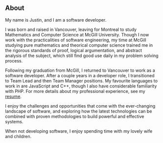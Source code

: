 ## About

My name is Justin, and I am a software developer.

I was born and raised in Vancouver, leaving for Montreal to study Mathematics and Computer Science at McGill University.
Though I now work with the practicalities of software engineering, my time at McGill studying pure mathematics and theorical computer science trained me in the rigorous standards of proof, logical argumentation, and abstract analysis of the subject, which still find good use daily in my problem solving process.

Following my graduation from McGill, I returned to Vancouver to work as a software developer.
After a couple years in a developer role, I transitioned to Team Lead and then Team Manager positions.
My favourite languages to work in are JavaScript and C++, though I also have considerable familiarity with PHP.
For more details about my professional experience, see my
<a href="/assets/cv-justin-achong.pdf" target="_blank">resume</a>.

I enjoy the challenges and opportunities that come with the ever-changing landscape of software, and exploring how the latest technologies can be combined with proven methodologies to build powerful and effective systems.

When not developing software, I enjoy spending time with my lovely wife and children.

